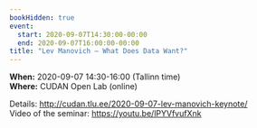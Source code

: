 ```yaml
---
bookHidden: true
event:
  start: 2020-09-07T14:30:00-00:00
  end: 2020-09-07T16:00:00-00:00
title: "Lev Manovich – What Does Data Want?"
---
```


**When:** 2020-09-07 14:30-16:00 (Tallinn time)  
**Where:** CUDAN Open Lab (online)  

Details: <http://cudan.tlu.ee/2020-09-07-lev-manovich-keynote/>  
Video of the seminar: https://youtu.be/lPYVfvufXnk

